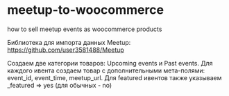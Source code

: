 # meetup-to-woocommerce
how to sell meetup events as woocommerce products

Библиотека для импорта данных Meetup: https://github.com/user3581488/Meetup

Создаем две категории товаров: Upcoming events и Past events.
Для каждого ивента создаем товар с дополнительными мета-полями: event_id, event_time, meetup_url.
Для featured ивентов также указываем _featured => yes (для обычных - no)
